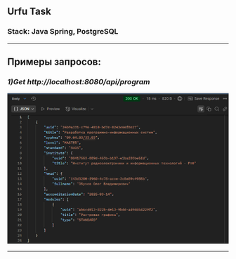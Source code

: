 ## Urfu Task

### Stack: Java Spring, PostgreSQL

--------

## Примеры запросов:
### ***1)Get http://localhost:8080/api/program***
![1](src/main/resources/static/img/GetApiProgram.png)

--------

